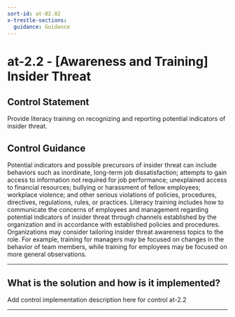 ```yaml
---
sort-id: at-02.02
x-trestle-sections:
  guidance: Guidance
---
```


# at-2.2 - \[Awareness and Training\] Insider Threat

## Control Statement

Provide literacy training on recognizing and reporting potential indicators of insider threat.

## Control Guidance

Potential indicators and possible precursors of insider threat can include behaviors such as inordinate, long-term job dissatisfaction; attempts to gain access to information not required for job performance; unexplained access to financial resources; bullying or harassment of fellow employees; workplace violence; and other serious violations of policies, procedures, directives, regulations, rules, or practices. Literacy training includes how to communicate the concerns of employees and management regarding potential indicators of insider threat through channels established by the organization and in accordance with established policies and procedures. Organizations may consider tailoring insider threat awareness topics to the role. For example, training for managers may be focused on changes in the behavior of team members, while training for employees may be focused on more general observations.

______________________________________________________________________

## What is the solution and how is it implemented?

Add control implementation description here for control at-2.2

______________________________________________________________________
